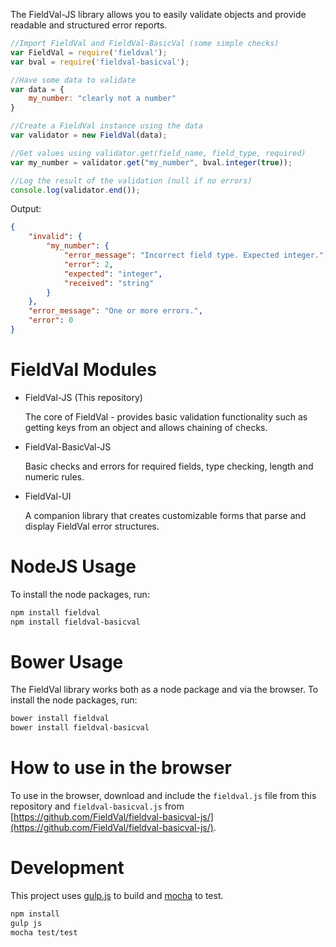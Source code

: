 The FieldVal-JS library allows you to easily validate objects and provide readable and structured error reports.

```javascript
//Import FieldVal and FieldVal-BasicVal (some simple checks)
var FieldVal = require('fieldval');
var bval = require('fieldval-basicval');

//Have some data to validate
var data = {
    my_number: "clearly not a number"
}

//Create a FieldVal instance using the data
var validator = new FieldVal(data);

//Get values using validator.get(field_name, field_type, required)
var my_number = validator.get("my_number", bval.integer(true));

//Log the result of the validation (null if no errors)
console.log(validator.end());

```

Output:
```json
{
    "invalid": {
        "my_number": {
            "error_message": "Incorrect field type. Expected integer.",
            "error": 2,
            "expected": "integer",
            "received": "string"
        }
    },
    "error_message": "One or more errors.",
    "error": 0
}

```

FieldVal Modules
============
* FieldVal-JS (This repository)

   The core of FieldVal - provides basic validation functionality such as getting keys from an object and allows chaining of checks.
   
* FieldVal-BasicVal-JS

   Basic checks and errors for required fields, type checking, length and numeric rules.
   
* FieldVal-UI

   A companion library that creates customizable forms that parse and display FieldVal error structures.
   

NodeJS Usage
=============
To install the node packages, run:
```bash
npm install fieldval
npm install fieldval-basicval
```

Bower Usage
=============
The FieldVal library works both as a node package and via the browser. To install the node packages, run:
```bash
bower install fieldval
bower install fieldval-basicval
```

How to use in the browser
=============
To use in the browser, download and include the ```fieldval.js``` file from this repository and ```fieldval-basicval.js``` from [https://github.com/FieldVal/fieldval-basicval-js/](https://github.com/FieldVal/fieldval-basicval-js/).

Development
=============

This project uses [gulp.js](http://gulpjs.com/) to build and [mocha](http://visionmedia.github.io/mocha/) to test.

```bash
npm install
gulp js
mocha test/test
```